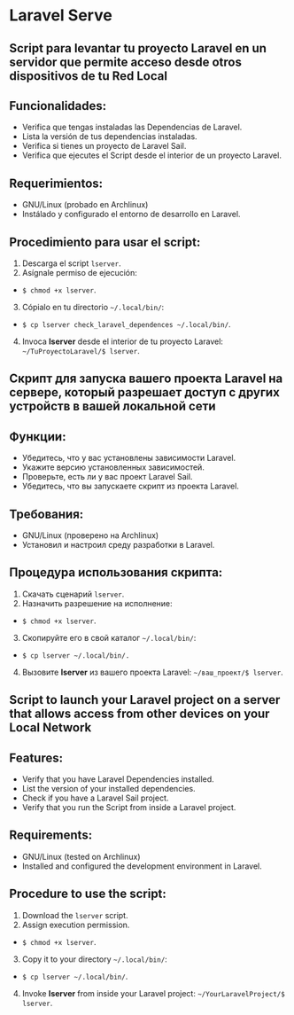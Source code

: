 # Laravel Serve
## Script para levantar tu proyecto Laravel en un servidor que permite acceso desde otros dispositivos de tu Red Local
## Funcionalidades:
- Verifica que tengas instaladas las Dependencias de Laravel.
- Lista la versión de tus dependencias instaladas.
- Verifica si tienes un proyecto de Laravel Sail.
- Verifica que ejecutes el Script desde el interior de un proyecto Laravel.

## Requerimientos:
- GNU/Linux (probado en Archlinux)
- Instálado y configurado el entorno de desarrollo en Laravel.

## Procedimiento para usar el script:
1. Descarga el script `lserver`.
2. Asígnale permiso de ejecución:
- `$ chmod +x lserver`.
3. Cópialo en tu directorio `~/.local/bin/`:
- `$ cp lserver check_laravel_dependences ~/.local/bin/`.
4. Invoca **lserver** desde el interior de tu proyecto Laravel: `~/TuProyectoLaravel/$ lserver`.

## Скрипт для запуска вашего проекта Laravel на сервере, который разрешает доступ с других устройств в вашей локальной сети
## Функции:
- Убедитесь, что у вас установлены зависимости Laravel.
- Укажите версию установленных зависимостей.
- Проверьте, есть ли у вас проект Laravel Sail.
- Убедитесь, что вы запускаете скрипт из проекта Laravel.

## Требования:
- GNU/Linux (проверено на Archlinux)
- Установил и настроил среду разработки в Laravel.

## Процедура использования скрипта:
1. Скачать сценарий `lserver`.
2. Назначить разрешение на исполнение:
- `$ chmod +x lserver`.
3. Скопируйте его в свой каталог `~/.local/bin/`:
- `$ cp lserver ~/.local/bin/.`
4. Вызовите **lserver** из вашего проекта Laravel: `~/ваш_проект/$ lserver`.

## Script to launch your Laravel project on a server that allows access from other devices on your Local Network
## Features:
- Verify that you have Laravel Dependencies installed.
- List the version of your installed dependencies.
- Check if you have a Laravel Sail project.
- Verify that you run the Script from inside a Laravel project.

## Requirements:
- GNU/Linux (tested on Archlinux)
- Installed and configured the development environment in Laravel.

## Procedure to use the script:
1. Download the `lserver` script.
2. Assign execution permission.
- `$ chmod +x lserver`.
3. Copy it to your directory `~/.local/bin/`:
- `$ cp lserver ~/.local/bin/`.
4. Invoke **lserver** from inside your Laravel project: `~/YourLaravelProject/$ lserver`.

